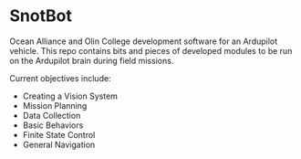 SnotBot
=======

Ocean Alliance and Olin College development software for an Ardupilot vehicle.  This repo contains bits and pieces of developed modules to be run on the Ardupilot brain during field missions.

Current objectives include:
- Creating a Vision System
- Mission Planning
- Data Collection
- Basic Behaviors
- Finite State Control
- General Navigation
